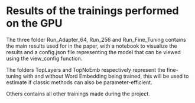 # Results of the trainings performed on the GPU

The three folder Run_Adapter_64, Run_256 and Run_Fine_Tuning contains the main results used for in the paper, with a notebook to visualize the results and a config.json file representing the model that can be viewed using the view_config function.

The folders TopLayers and TopNoEmb respectively represent the fine-tuning with and without Word Embedding being trained, this will be used to estimate if classic methods can also be parameter-efficient.

Others contains all other trainings made during the project.
